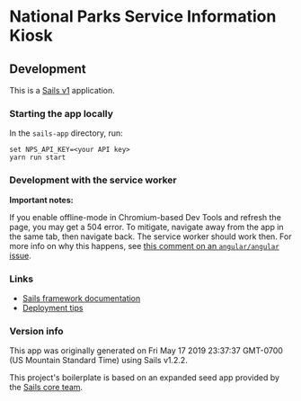 # National Parks Service Information Kiosk

## Development

This is a [Sails v1](https://sailsjs.com) application.

### Starting the app locally

In the `sails-app` directory, run:

```batchfile
set NPS_API_KEY=<your API key>
yarn run start
```

### Development with the service worker

**Important notes:**

If you enable offline-mode in Chromium-based Dev Tools and refresh the page, you may get a 504 error. To mitigate, navigate away from the app in the same tab, then navigate back. The service worker should work then. For more info on why this happens, see [this comment on an `angular/angular` issue](https://github.com/angular/angular/issues/21636#issuecomment-372755074).

### Links

+ [Sails framework documentation](https://sailsjs.com/get-started)
+ [Deployment tips](https://sailsjs.com/documentation/concepts/deployment)


### Version info

This app was originally generated on Fri May 17 2019 23:37:37 GMT-0700 (US Mountain Standard Time) using Sails v1.2.2.

<!-- Internally, Sails used [`sails-generate@1.16.8`](https://github.com/balderdashy/sails-generate/tree/v1.16.8/lib/core-generators/new). -->


This project's boilerplate is based on an expanded seed app provided by the [Sails core team](https://sailsjs.com/about).


<!--
Note:  Generators are usually run using the globally-installed `sails` CLI (command-line interface).  This CLI version is _environment-specific_ rather than app-specific, thus over time, as a project's dependencies are upgraded or the project is worked on by different developers on different computers using different versions of Node.js, the Sails dependency in its package.json file may differ from the globally-installed Sails CLI release it was originally generated with.  (Be sure to always check out the relevant [upgrading guides](https://sailsjs.com/upgrading) before upgrading the version of Sails used by your app.  If you're stuck, [get help here](https://sailsjs.com/support).)
-->
